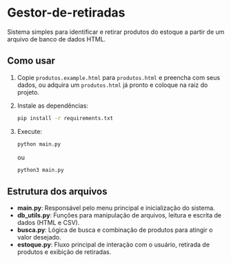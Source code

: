 # Gestor-de-retiradas

Sistema simples para identificar e retirar produtos do estoque a partir de um arquivo de banco de dados HTML.

## Como usar

1. Copie `produtos.example.html` para `produtos.html` e preencha com seus dados, ou adquira um `produtos.html` já pronto e coloque na raiz do projeto.

2. Instale as dependências:

   ```sh
   pip install -r requirements.txt
   ```

3. Execute:

   ```sh
   python main.py
   ```
   ou
   ```sh
   python3 main.py
   ```


## Estrutura dos arquivos

- **main.py**: Responsável pelo menu principal e inicialização do sistema.
- **db_utils.py**: Funções para manipulação de arquivos, leitura e escrita de dados (HTML e CSV).
- **busca.py**: Lógica de busca e combinação de produtos para atingir o valor desejado.
- **estoque.py**: Fluxo principal de interação com o usuário, retirada de produtos e exibição de retiradas.